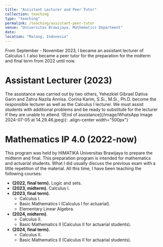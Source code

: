 ```yaml
---
title: "Assistant Lecturer and Peer Tutor"
collection: teaching
type: "teaching"
permalink: /teaching/assistant-peer-tutor
venue: "Universitas Brawijaya, Mathematics Department"
date: 
location: "Malang, Indonesia"
---
```


From September - November 2023, I became an assistant lecturer of Calculus I. I also became a peer tutor for the preparation for the midterm and final term from 2022 until now.

Assistant Lecturer (2023)
======
The assistance was carried out by two others, Yehezkiel Gibrael Dativa Garin and Zahra Nazila Annisa. Corina Karim, S.Si., M.Si., Ph.D. become the responsible lecturer as well as the Calculus I lecturer. We must assist students with additional problems and be ready to substitute for the lecturer if they are unable to attend.
![End of assistance](/image/WhatsApp Image 2024-07-05 at 14.29.46.jpeg){: .align-center width="500px"}

Mathematics IP 4.0 (2022-now)
======
This program was held by HIMATIKA Universitas Brawijaya to prepare the midterm and final. This preparation program is intended for mathematics and actuarial students. What I did usually discuss the previous exam with a little repetition of the material. All this time, I have been teaching the following courses:
*  <b>(2022, final term).</b> Logic and sets.
*  <b>(2023, midterm).</b> Calculus I.
*  <b>(2023, final term).</b>
    *  Calculus I.
    *  Basic Mathematics I (Calculus I for actuarial).
    *  Elementary Linear Algebra.
*  <b>(2024, midterm)</b>.
    *  Calculus II.
    *  Basic Mathematics II (Calculus II for actuarial students).
*  <b>(2024, final term).</b>
    *  Calculus II.
    *  Basic Mathematics II (Calculus II for actuarial students).

